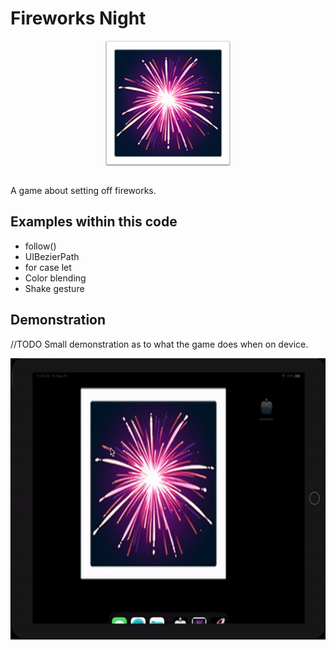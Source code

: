 # Fireworks Night
<p align="center">
  <img src="demo/app-icon.png " alt="Fireworks night application icon"
	  title="Fireworks night application icon" align="center" width="200" height="200" />
</p>
</br>
A game about setting off fireworks.

## Examples within this code
- follow()
- UIBezierPath
- for case let
- Color blending
- Shake gesture

## Demonstration
//TODO Small demonstration as to what the game does when on device.
</br>
<p align="center">
<img src="demo/fireworks-night.gif" alt="Application demonstration"
	title="Application demonstration" width="600" height="450" />
</p>
